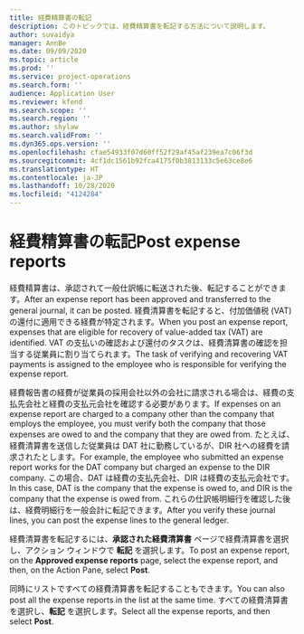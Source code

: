 ```yaml
---
title: 経費精算書の転記
description: このトピックでは、経費精算書を転記する方法について説明します。
author: suvaidya
manager: AnnBe
ms.date: 09/09/2020
ms.topic: article
ms.prod: ''
ms.service: project-operations
ms.search.form: ''
audience: Application User
ms.reviewer: kfend
ms.search.scope: ''
ms.search.region: ''
ms.author: shylaw
ms.search.validFrom: ''
ms.dyn365.ops.version: ''
ms.openlocfilehash: cfae54933f07d60ff52f29af45af239ea7c06f3d
ms.sourcegitcommit: 4cf1dc1561b92fca4175f0b3813133c5e63ce8e6
ms.translationtype: HT
ms.contentlocale: ja-JP
ms.lasthandoff: 10/28/2020
ms.locfileid: "4124284"
---
```

# <a name="post-expense-reports"></a><span data-ttu-id="e795c-103">経費精算書の転記</span><span class="sxs-lookup"><span data-stu-id="e795c-103">Post expense reports</span></span>

<span data-ttu-id="e795c-104">経費精算書は、承認されて一般仕訳帳に転送された後、転記することができます。</span><span class="sxs-lookup"><span data-stu-id="e795c-104">After an expense report has been approved and transferred to the general journal, it can be posted.</span></span> <span data-ttu-id="e795c-105">経費清算書を転記すると、付加価値税 (VAT) の還付に適用できる経費が特定されます。</span><span class="sxs-lookup"><span data-stu-id="e795c-105">When you post an expense report, expenses that are eligible for recovery of value-added tax (VAT) are identified.</span></span> <span data-ttu-id="e795c-106">VAT の支払いの確認および還付のタスクは、経費清算書の確認を担当する従業員に割り当てられます。</span><span class="sxs-lookup"><span data-stu-id="e795c-106">The task of verifying and recovering VAT payments is assigned to the employee who is responsible for verifying the expense report.</span></span>

<span data-ttu-id="e795c-107">経費報告書の経費が従業員の採用会社以外の会社に請求される場合は、経費の支払先会社と経費の支払元会社を確認する必要があります。</span><span class="sxs-lookup"><span data-stu-id="e795c-107">If expenses on an expense report are charged to a company other than the company that employs the employee, you must verify both the company that those expenses are owed to and the company that they are owed from.</span></span> <span data-ttu-id="e795c-108">たとえば、経費清算書を送信した従業員は DAT 社に勤務しているが、DIR 社への経費を請求されたとします。</span><span class="sxs-lookup"><span data-stu-id="e795c-108">For example, the employee who submitted an expense report works for the DAT company but charged an expense to the DIR company.</span></span> <span data-ttu-id="e795c-109">この場合、DAT は経費の支払先会社、DIR は経費の支払元会社です。</span><span class="sxs-lookup"><span data-stu-id="e795c-109">In this case, DAT is the company that the expense is owed to, and DIR is the company that the expense is owed from.</span></span> <span data-ttu-id="e795c-110">これらの仕訳帳明細行を確認した後は、経費明細行を一般会計に転記できます。</span><span class="sxs-lookup"><span data-stu-id="e795c-110">After you verify these journal lines, you can post the expense lines to the general ledger.</span></span>

<span data-ttu-id="e795c-111">経費清算書を転記するには、**承認された経費清算書** ページで経費清算書を選択し、アクション ウィンドウで **転記** を選択します。</span><span class="sxs-lookup"><span data-stu-id="e795c-111">To post an expense report, on the **Approved expense reports** page, select the expense report, and then, on the Action Pane, select **Post**.</span></span>

<span data-ttu-id="e795c-112">同時にリストですべての経費清算書を転記することもできます。</span><span class="sxs-lookup"><span data-stu-id="e795c-112">You can also post all the expense reports in the list at the same time.</span></span> <span data-ttu-id="e795c-113">すべての経費清算書を選択し、**転記** を選択します。</span><span class="sxs-lookup"><span data-stu-id="e795c-113">Select all the expense reports, and then select **Post**.</span></span>
